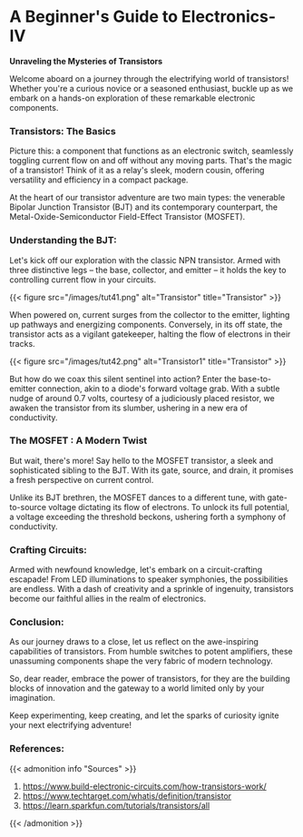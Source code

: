 # A Beginner's Guide to Electronics- IV


**Unraveling the Mysteries of Transistors**

Welcome aboard on a journey through the electrifying world of transistors! Whether you're a curious novice or a seasoned enthusiast, buckle up as we embark on a hands-on exploration of these remarkable electronic components.

### Transistors: The Basics

Picture this: a component that functions as an electronic switch, seamlessly toggling current flow on and off without any moving parts. That's the magic of a transistor! Think of it as a relay's sleek, modern cousin, offering versatility and efficiency in a compact package.

At the heart of our transistor adventure are two main types: the venerable Bipolar Junction Transistor (BJT) and its contemporary counterpart, the Metal-Oxide-Semiconductor Field-Effect Transistor (MOSFET).

### Understanding the BJT: 

Let's kick off our exploration with the classic NPN transistor. Armed with three distinctive legs – the base, collector, and emitter – it holds the key to controlling current flow in your circuits.

{{< figure src="/images/tut41.png" alt="Transistor" title="Transistor" >}}

When powered on, current surges from the collector to the emitter, lighting up pathways and energizing components. Conversely, in its off state, the transistor acts as a vigilant gatekeeper, halting the flow of electrons in their tracks.

{{< figure src="/images/tut42.png" alt="Transistor1" title="Transistor" >}}

But how do we coax this silent sentinel into action? Enter the base-to-emitter connection, akin to a diode's forward voltage grab. With a subtle nudge of around 0.7 volts, courtesy of a judiciously placed resistor, we awaken the transistor from its slumber, ushering in a new era of conductivity.

<!-- ### Cracking the Code: Choosing the Right Components

Ah, the age-old question: what resistor value shall we choose for R1? Fear not, for Ohm's law shall be our guiding light! Armed with a battery's 9 volts and a dash of calculation prowess, we unveil the perfect resistor: 83 kΩ (or its trusty sibling, 82 kΩ).

And let's not forget R2, the unsung hero regulating LED brilliance. A humble 1 kΩ resistor should suffice, ensuring our LED shines bright without overwhelming our transistor. -->

### The MOSFET : A Modern Twist

But wait, there's more! Say hello to the MOSFET transistor, a sleek and sophisticated sibling to the BJT. With its gate, source, and drain, it promises a fresh perspective on current control.

Unlike its BJT brethren, the MOSFET dances to a different tune, with gate-to-source voltage dictating its flow of electrons. To unlock its full potential, a voltage exceeding the threshold beckons, ushering forth a symphony of conductivity.

### Crafting Circuits:

Armed with newfound knowledge, let's embark on a circuit-crafting escapade! From LED illuminations to speaker symphonies, the possibilities are endless. With a dash of creativity and a sprinkle of ingenuity, transistors become our faithful allies in the realm of electronics.

### Conclusion: 

As our journey draws to a close, let us reflect on the awe-inspiring capabilities of transistors. From humble switches to potent amplifiers, these unassuming components shape the very fabric of modern technology.

So, dear reader, embrace the power of transistors, for they are the building blocks of innovation and the gateway to a world limited only by your imagination.

Keep experimenting, keep creating, and let the sparks of curiosity ignite your next electrifying adventure!

### **References:**
{{< admonition info "Sources" >}}
1. https://www.build-electronic-circuits.com/how-transistors-work/
2. https://www.techtarget.com/whatis/definition/transistor
3. https://learn.sparkfun.com/tutorials/transistors/all

{{< /admonition >}}


